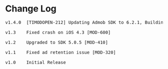 # Change Log
<pre>
v1.4.0  [TIMODOPEN-212] Updating Admob SDK to 6.2.1, Building with TiSDK 2.1.3.GA, update documentation
	
v1.3	Fixed crash on iOS 4.3 [MOD-600]

v1.2	Upgraded to SDK 5.0.5 [MOD-410]

v1.1	Fixed ad retention issue [MOD-320]

v1.0    Initial Release
